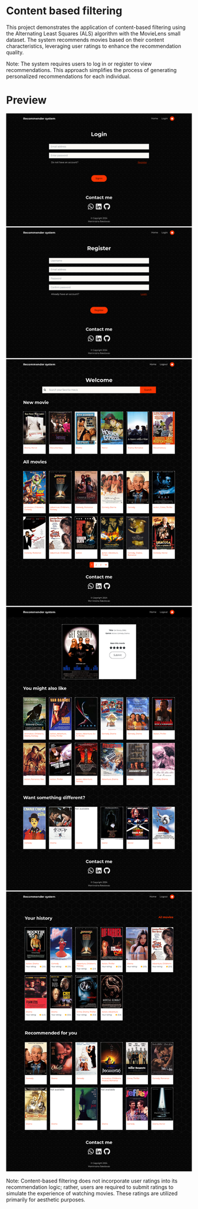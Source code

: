 # Content based filtering
This project demonstrates the application of content-based filtering using the Alternating Least Squares (ALS) algorithm with the MovieLens small dataset. The system recommends movies based on their content characteristics, leveraging user ratings to enhance the recommendation quality.

Note: The system requires users to log in or register to view recommendations. This approach simplifies the process of generating personalized recommendations for each individual.

# Preview
![Login](./images/login.png)
![Register](./images/register.png)
![Home](./images/home_page.png)
![Detail](./images/detail_movie.png)
![User](./images/user_page.png)

Note: Content-based filtering does not incorporate user ratings into its recommendation logic; rather, users are required to submit ratings to simulate the experience of watching movies. These ratings are utilized primarily for aesthetic purposes.